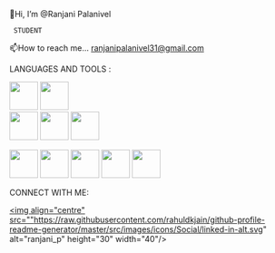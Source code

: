 👋Hi, I’m @Ranjani Palanivel
 
     STUDENT 
     
 📫How to reach me...
 ranjanipalanivel31@gmail.com

 LANGUAGES AND TOOLS :
    
   <img src="https://github.com/Rofina-N/Rofina-N/assets/157138685/58cbeb07-0d71-4777-bfb4-425d59ad5a4d" width="50" height="50"> <img src="https://github.com/Rofina-N/Rofina-N/assets/157138685/de86a217-197c-488e-8ae2-005a93564b0f" width="50" height="50">   
   <img src="https://github.com/Rofina-N/Rofina-N/assets/157138685/1d2aa074-d0e5-4906-abba-5d118dfec91b" width="50" height="50">   <img src="https://github.com/Rofina-N/Rofina-N/assets/157138685/0bb5208b-8997-4dd1-9630-9cb15dda4355" width="50" height="50">  <img src="https://github.com/Rofina-N/Rofina-N/assets/157138685/bceaa6c1-bc4b-4600-8aad-58e01129af2f" width ="50" height="50">


   <img src="https://github.com/Rofina-N/Rofina-N/assets/157138685/4a2f9d40-4639-442a-ba26-d139087e54bb" width="50" height="50">  
   <img src="https://github.com/Rofina-N/Rofina-N/assets/157138685/5457b66f-9a70-4dc5-94d9-9bf8fe701d6d" width="50" height="50">  <img src="https://github.com/Rofina-N/Rofina-N/assets/157138685/7e11b176-bb86-4d39-976b-5c1361ddf346" height="50" width="50">  <img src="https://github.com/Rofina-N/Rofina-N/assets/157138685/66fdddb9-ca14-4fce-8de7-ddccfe1ef276" width="50" height="50">  <img src="https://github.com/Rofina-N/Rofina-N/assets/157138685/95fff66b-06b8-489c-83b0-66f15d2b90f3" width="50" height="50">

   CONNECT WITH ME:

   <a href="https://www.linkedin.com/in/ranjani-palanivel/" target="blank"> <img align="centre" src=""https://raw.githubusercontent.com/rahuldkjain/github-profile-readme-generator/master/src/images/icons/Social/linked-in-alt.svg" alt="ranjani_p" height="30" width="40"/> </a>




   



  
